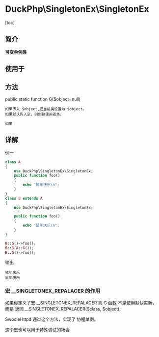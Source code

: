 # DuckPhp\SingletonEx\SingletonEx
[toc]

## 简介

**可变单例类**

## 使用于

## 方法

public static function G($object=null)

    如果传入 $object,把当前类设置为 $object。
    如果默认传入空，则创建使用者类。
    
    如果
## 详解

例一
```php
class A
{
    use DuckPhp\SingletonEx\SingletonEx;
    public function foo()
    {
        echo "猪年快乐\n";
    }
}
class B extends A
{
    use DuckPhp\SingletonEx\SingletonEx;

    public function foo()
    {
        echo "鼠年快乐\n";
    }
}

B::G()->foo();
B::G(A::G());
B::G()->foo();
```
输出
```
猪年快乐
鼠年快乐
```
### 宏 __SINGLETONEX_REPALACER 的作用

如果你定义了宏 __SINGLETONEX_REPALACER 则 G 函数 不是使用默认实新，而是 返回 __SINGLETONEX_REPALACER($class, $object);

SwooleHttpd 通过这个方法，实现了 协程单例。

这个宏也可以用于特殊调试的场合
